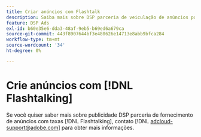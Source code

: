 ```yaml
---
title: Criar anúncios com Flashtalk
description: Saiba mais sobre DSP parceria de veiculação de anúncios paga com o Flashtalk.
feature: DSP Ads
exl-id: b60e35e6-dda3-48af-9eb5-b69ed6a679ca
source-git-commit: 443f8907644bf3e480626e14713e8abb9bfca284
workflow-type: tm+mt
source-wordcount: '34'
ht-degree: 0%

---
```


# Crie anúncios com [!DNL Flashtalking]

Se você quiser saber mais sobre publicidade DSP parceria de fornecimento de anúncios com taxas [!DNL Flashtalking], contato [!DNL adcloud-support@adobe.com] para obter mais informações.
